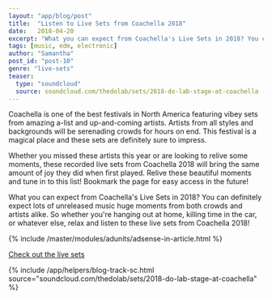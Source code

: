 ```yaml
---
layout: "app/blog/post"
title:  "Listen to Live Sets from Coachella 2018"
date:   2018-04-20
excerpt: "What you can expect from Coachella's Live Sets in 2018? You can definitely expect lots of unreleased music huge moments from both crowds and artists alike."
tags: [music, edm, electronic]
author: "Samantha"
post_id: "post-10"
genre: "live-sets"
teaser:
  type: "soundcloud"
  source: soundcloud.com/thedolab/sets/2018-do-lab-stage-at-coachella
---
```

Coachella is one of the best festivals in North America featuring vibey sets from amazing a-list and up-and-coming artists. Artists from all styles and backgrounds will be serenading crowds for hours on end. This festival is a magical place and these sets are definitely sure to impress.

Whether you missed these artists this year or are looking to relive some moments, these recorded live sets from Coachella 2018 will bring the same amount of joy they did when first played. Relive these beautiful moments and tune in to this list! Bookmark the page for easy access in the future!

What you can expect from Coachella's Live Sets in 2018?
You can definitely expect lots of unreleased music huge moments from both crowds and artists alike. So whether you're hanging out at home, killing time in the car, or whatever else, relax and listen to these live sets from Coachella 2018!

{% include /master/modules/adunits/adsense-in-article.html %}

[Check out the live sets](https://www.1001tracklists.com/source/gykm53/coachella-festival/index.html)

{% include /app/helpers/blog-track-sc.html source="soundcloud.com/thedolab/sets/2018-do-lab-stage-at-coachella" %}
